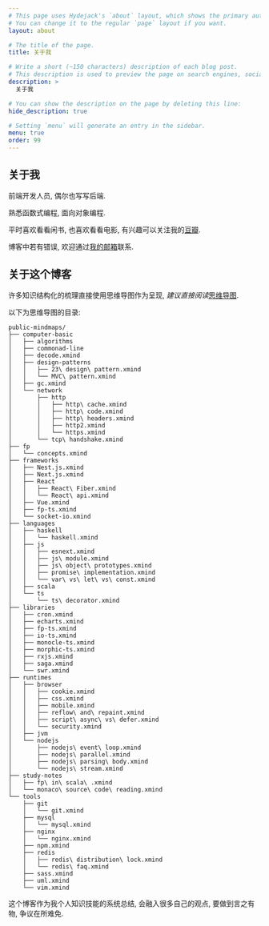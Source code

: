 ```yaml
---
# This page uses Hydejack's `about` layout, which shows the primary author's picture and about text at the top.
# You can change it to the regular `page` layout if you want.
layout: about

# The title of the page.
title: 关于我

# Write a short (~150 characters) description of each blog post.
# This description is used to preview the page on search engines, social media, etc.
description: >
  关于我

# You can show the description on the page by deleting this line:
hide_description: true

# Setting `menu` will generate an entry in the sidebar.
menu: true
order: 99
---
```



## 关于我
前端开发人员, 偶尔也写写后端.

熟悉函数式编程, 面向对象编程.

平时喜欢看看闲书, 也喜欢看看电影, 有兴趣可以关注我的[豆瓣](https://www.douban.com/people/184603717/).

博客中若有错误, 欢迎通过[我的邮箱](mailto:jituanlin@gmail.com)联系.

## 关于这个博客

许多知识结构化的梳理直接使用思维导图作为呈现, *建议直接阅读*[思维导图](https://github.com/jituanlin/public-docs/tree/master/public-mindmaps).

以下为思维导图的目录:
```shell
public-mindmaps/
├── computer-basic
│   ├── algorithms
│   ├── commonad-line
│   ├── decode.xmind
│   ├── design-patterns
│   │   ├── 23\ design\ pattern.xmind
│   │   └── MVC\ pattern.xmind
│   ├── gc.xmind
│   └── network
│       ├── http
│       │   ├── http\ cache.xmind
│       │   ├── http\ code.xmind
│       │   ├── http\ headers.xmind
│       │   ├── http2.xmind
│       │   └── https.xmind
│       └── tcp\ handshake.xmind
├── fp
│   └── concepts.xmind
├── frameworks
│   ├── Nest.js.xmind
│   ├── Next.js.xmind
│   ├── React
│   │   ├── React\ Fiber.xmind
│   │   └── React\ api.xmind
│   ├── Vue.xmind
│   ├── fp-ts.xmind
│   └── socket-io.xmind
├── languages
│   ├── haskell
│   │   └── haskell.xmind
│   ├── js
│   │   ├── esnext.xmind
│   │   ├── js\ module.xmind
│   │   ├── js\ object\ prototypes.xmind
│   │   ├── promise\ implementation.xmind
│   │   └── var\ vs\ let\ vs\ const.xmind
│   ├── scala
│   └── ts
│       └── ts\ decorator.xmind
├── libraries
│   ├── cron.xmind
│   ├── echarts.xmind
│   ├── fp-ts.xmind
│   ├── io-ts.xmind
│   ├── monocle-ts.xmind
│   ├── morphic-ts.xmind
│   ├── rxjs.xmind
│   ├── saga.xmind
│   └── swr.xmind
├── runtimes
│   ├── browser
│   │   ├── cookie.xmind
│   │   ├── css.xmind
│   │   ├── mobile.xmind
│   │   ├── reflow\ and\ repaint.xmind
│   │   ├── script\ async\ vs\ defer.xmind
│   │   └── security.xmind
│   ├── jvm
│   └── nodejs
│       ├── nodejs\ event\ loop.xmind
│       ├── nodejs\ parallel.xmind
│       ├── nodejs\ parsing\ body.xmind
│       └── nodejs\ stream.xmind
├── study-notes
│   ├── fp\ in\ scala\ .xmind
│   └── monaco\ source\ code\ reading.xmind
└── tools
    ├── git
    │   └── git.xmind
    ├── mysql
    │   └── mysql.xmind
    ├── nginx
    │   └── nginx.xmind
    ├── npm.xmind
    ├── redis
    │   ├── redis\ distribution\ lock.xmind
    │   └── redis\ faq.xmind
    ├── sass.xmind
    ├── uml.xmind
    └── vim.xmind
```

这个博客作为我个人知识技能的系统总结, 会融入很多自己的观点, 要做到言之有物, 争议在所难免.
